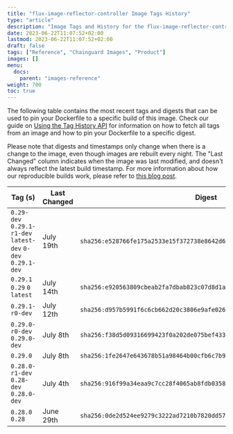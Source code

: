 ```yaml
---
title: "flux-image-reflector-controller Image Tags History"
type: "article"
description: "Image Tags and History for the flux-image-reflector-controller Chainguard Image"
date: 2023-06-22T11:07:52+02:00
lastmod: 2023-06-22T11:07:52+02:00
draft: false
tags: ["Reference", "Chainguard Images", "Product"]
images: []
menu:
  docs:
    parent: "images-reference"
weight: 700
toc: true
---
```


The following table contains the most recent tags and digests that can be used to pin your Dockerfile to a specific build of this image. Check our guide on [Using the Tag History API](/chainguard/chainguard-images/using-the-tag-history-api/) for information on how to fetch all tags from an image and how to pin your Dockerfile to a specific digest.

Please note that digests and timestamps only change when there is a change to the image, even though images are rebuilt every night. The "Last Changed" column indicates when the image was last modified, and doesn't always reflect the latest build timestamp. For more information about how our reproducible builds work, please refer to [this blog post](https://www.chainguard.dev/unchained/reproducing-chainguards-reproducible-image-builds).

| Tag (s)                                                       | Last Changed | Digest                                                                    |
|---------------------------------------------------------------|--------------|---------------------------------------------------------------------------|
|  `0.29-dev` `0.29.1-r1-dev` `latest-dev` `0-dev` `0.29.1-dev` | July 19th    | `sha256:e528766fe175a2533e15f372738e8642d6ebac82f9d8fa43cea8bbcae9c9bb35` |
|  `0.29.1` `0.29` `0` `latest`                                 | July 14th    | `sha256:e920563809cbeab2fa7dbab823c07d8d1ab9bc00147ba0fcf80d3f56cdf7970b` |
|  `0.29.1-r0-dev`                                              | July 12th    | `sha256:d957b5991f6c6cb662d20c3806e9afe026347deab5c4049f97fd2c58f49791eb` |
|  `0.29.0-r0-dev` `0.29.0-dev`                                 | July 8th     | `sha256:f38d5d09316699423f0a202de075bef433b47186e85d90fd1122b76ddf5722ad` |
|  `0.29.0`                                                     | July 8th     | `sha256:1fe2647e643678b51a98464b00cfb6c7b96f2a880ae82b0da141ec8bbc79e6d3` |
|  `0.28.0-r1-dev` `0.28-dev` `0.28.0-dev`                      | July 4th     | `sha256:916f99a34eaa9c7cc28f4065ab8fdb03583231300957202cf42f46050754285c` |
|  `0.28.0` `0.28`                                              | June 29th    | `sha256:0de2d524ee9279c3222ad7210b7820dd576267fbc9d4335ad6cf56be67924294` |
